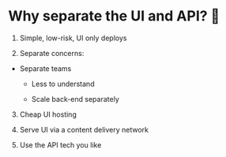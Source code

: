 # Why separate the UI and API? 🤔

1.  Simple, low-risk, UI only deploys

2.  Separate concerns:

- Separate teams

  - Less to understand

  - Scale back-end separately

3.  Cheap UI hosting

4.  Serve UI via a content delivery network

5. Use the API tech you like
